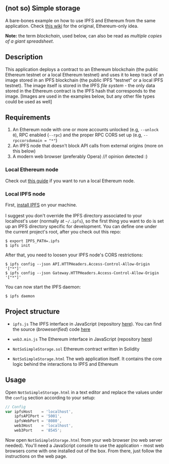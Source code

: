 (not so) Simple storage
-----------------------

A bare-bones example on how to use IPFS and Ethereum from the same application. 
Check [this wiki](https://github.com/ledgerlabs/ethereum-getting-started/wiki/Anatomy-of-a-Contract) 
for the original, Ethereum-only idea.

**Note:** the term _blockchain_, used below, can also be read as _multiple copies of a giant spreadsheet_.

## Description

This application deploys a contract to an Ethereum blockchain (the public Ethereum 
testnet or a local Ethereum testnet) and uses it to keep track of an image stored 
in an IPFS blockchain (the public IPFS "testnet" or a local IPFS testnet). The image 
itself is stored in the IPFS *file system* - the only data stored in the Ethereum 
contract is the IPFS hash that corresponds to the image. [Images are used in the 
examples below, but any other file types could be used as well]

## Requirements

1. An Ethereum node with one or more accounts unlocked (e.g, `--unlock 0`), RPC 
enabled (`--rpc`) and the proper RPC CORS set up (e.g, `--rpccorsdomain = "*"`)
2. An IPFS node that doesn't block API calls from external origins (more on this 
below)
3. A modern web browser (preferably Opera) //! opinion detected :)

### Local Ethereum node

Check out [this guide](https://github.com/ledgerlabs/ethereum-getting-started/wiki/local-node) 
if you want to run a local Ethereum node.

### Local IPFS node

First, [install IPFS](https://ipfs.io/docs/install/) on your machine.
<br /><br />
I suggest you don't override the IPFS directory associated to your localhost's user 
(normally at `~/.ipfs`), so the first thing you want to do is set up an IPFS directory 
specific for development. You can define one under the current project's root, after 
you check out this repo:

```SHELL
$ export IPFS_PATH=.ipfs
$ ipfs init
```

After that, you need to loosen your IPFS node's CORS restrictions:

```SHELL
$ ipfs config --json API.HTTPHeaders.Access-Control-Allow-Origin '["*"]'
$ ipfs config --json Gateway.HTTPHeaders.Access-Control-Allow-Origin '["*"]'
```

You can now start the IPFS daemon:

`$ ipfs daemon`

## Project structure

* `ipfs.js`
  The IPFS interface in JavaScript (repository [here](https://github.com/ipfs/js-ipfs-api)).
  You can find the source (*broweserified*) code [here](https://unpkg.com/ipfs-api@4.0.0/dist/index.js)

* `web3.min.js`
  The Ethereum interface in JavaScript (repository [here](https://github.com/ethereum/web3.js))

* `NotSoSimpleStorage.sol`
  Ethereum contract written in Solidity

* `NotSoSimpleStorage.html`
  The web application itself. It contains the core logic behind the interactions 
  to IPFS and Ethereum

## Usage

Open `NotSoSimpleStorage.html` in a text editor and replace the values under the 
`config` section according to your setup:

```JAVASCRIPT
// Config
var ipfsHost    = 'localhost',
    ipfsAPIPort = '5001',
    ipfsWebPort = '8080',
    web3Host    = 'localhost',
    web3Port    = '8545';
```

Now open `NotSoSimpleStorage.html` from your web browser (no web server needed). 
You'll need a JavaScript console to use the application - most web browsers come 
with one installed out of the box. From there, just follow the instructions on the 
web page.

